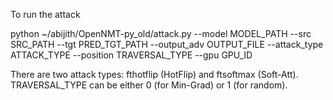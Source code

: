 To run the attack

python ~/abijith/OpenNMT-py_old/attack.py --model MODEL_PATH --src SRC_PATH --tgt PRED_TGT_PATH --output_adv OUTPUT_FILE --attack_type ATTACK_TYPE --position TRAVERSAL_TYPE --gpu GPU_ID

There are two attack types: fthotflip (HotFlip) and ftsoftmax (Soft-Att). TRAVERSAL_TYPE can be either 0 (for Min-Grad) or 1 (for random). 
